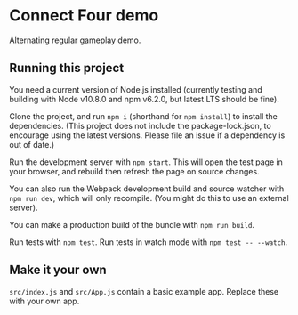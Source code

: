 # Connect Four demo

Alternating regular gameplay demo.

## Running this project

You need a current version of Node.js installed (currently testing and building with Node v10.8.0 and npm v6.2.0, but latest LTS should be fine).

Clone the project, and run `npm i` (shorthand for `npm install`) to install the dependencies. (This project does not include the package-lock.json, to encourage using the latest versions. Please file an issue if a dependency is out of date.)

Run the development server with `npm start`. This will open the test page in your browser, and rebuild then refresh the page on source changes.

You can also run the Webpack development build and source watcher with `npm run dev`, which will only recompile. (You might do this to use an external server).

You can make a production build of the bundle with `npm run build`.

Run tests with `npm test`. Run tests in watch mode with `npm test -- --watch`.

## Make it your own

`src/index.js` and `src/App.js` contain a basic example app. Replace these with your own app.
